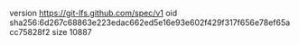 version https://git-lfs.github.com/spec/v1
oid sha256:6d267c68863e223edac662ed5e16e93e602f429f317f656e78ef65acc75828f2
size 10887
